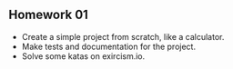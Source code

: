 ## Homework 01
 - Create a simple project from scratch, like a calculator.
 - Make tests and documentation for the project.
 - Solve some katas on exircism.io.